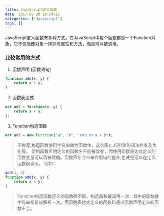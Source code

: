 ```yaml
---
title: JavaScript定义函数
date: 2017-09-20 19:54:12
categories: ["Javascript"]
tags: []
---
```


JavaScript定义函数有多种方式。在JavaScript中每个函数都是一个Function对象，它不仅能像对象一样拥有属性和方法，而且可以被调用。
<!-- more -->
### 比较常用的方式
1. 函数声明 (函数语句)
``` javascript
function add(x, y) {
    return x + y;
}
```
2. 函数表达式
``` javascript
var add = function(x, y) {
    return x + y;
};
```
3. Function构造函数
``` javascript
var add = new Function("a", "b", "return a + b");
```
> 不推荐,构造函数使用字符串做为函数体，这会阻止JS引擎的语法检查及优化等。
> 使用函数声明定义的函数名不能被改变，而使用函数表达式定义的函数变量可以再被赋值。函数声名会带来作用域的提升,也就是可以在定义函数前调用。
  例如：
  ``` javascript
  add(1, 2)
  function add(x, y) {
      return x + y;
  }
  ```
> Function构造函数定义的函数确不同，构造函数被调用一次，其中的函数体字符串都要被解析一次。而函数表达式定义的函数和通过函数声明定义的函数不会。
